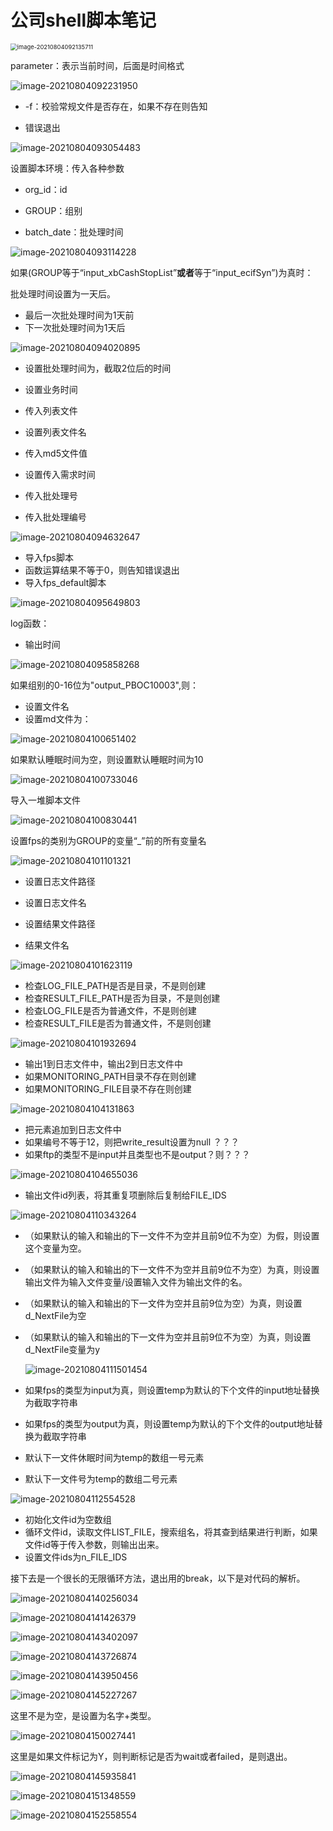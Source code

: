 # 公司shell脚本笔记

<img src="C:\Users\zhusp\AppData\Roaming\Typora\typora-user-images\image-20210804092135711.png" alt="image-20210804092135711" style="zoom:67%;" />

parameter：表示当前时间，后面是时间格式

![image-20210804092231950](C:\Users\zhusp\AppData\Roaming\Typora\typora-user-images\image-20210804092231950.png)

* -f：校验常规文件是否存在，如果不存在则告知

* 错误退出

![image-20210804093054483](C:\Users\zhusp\AppData\Roaming\Typora\typora-user-images\image-20210804093054483.png)

设置脚本环境：传入各种参数

* org_id：id
* GROUP：组别

* batch_date：批处理时间

![image-20210804093114228](C:\Users\zhusp\AppData\Roaming\Typora\typora-user-images\image-20210804093114228.png)

如果(GROUP等于“input_xbCashStopList”**或者**等于“input_ecifSyn”)为真时：

批处理时间设置为一天后。

* 最后一次批处理时间为1天前
* 下一次批处理时间为1天后

![image-20210804094020895](C:\Users\zhusp\AppData\Roaming\Typora\typora-user-images\image-20210804094020895.png)

* 设置批处理时间为，截取2位后的时间

* 设置业务时间

* 传入列表文件

* 设置列表文件名
* 传入md5文件值
* 设置传入需求时间
* 传入批处理号
* 传入批处理编号

![image-20210804094632647](C:\Users\zhusp\AppData\Roaming\Typora\typora-user-images\image-20210804094632647.png)

* 导入fps脚本
* 函数运算结果不等于0，则告知错误退出
* 导入fps_default脚本

![image-20210804095649803](C:\Users\zhusp\AppData\Roaming\Typora\typora-user-images\image-20210804095649803.png)

log函数：

* 输出时间

![image-20210804095858268](C:\Users\zhusp\AppData\Roaming\Typora\typora-user-images\image-20210804095858268.png)

如果组别的0-16位为"output_PBOC10003",则：

* 设置文件名
* 设置md文件为：

![image-20210804100651402](C:\Users\zhusp\AppData\Roaming\Typora\typora-user-images\image-20210804100651402.png)

如果默认睡眠时间为空，则设置默认睡眠时间为10

![image-20210804100733046](C:\Users\zhusp\AppData\Roaming\Typora\typora-user-images\image-20210804100733046.png)

导入一堆脚本文件

![image-20210804100830441](C:\Users\zhusp\AppData\Roaming\Typora\typora-user-images\image-20210804100830441.png)

设置fps的类别为GROUP的变量“_”前的所有变量名

![image-20210804101101321](C:\Users\zhusp\AppData\Roaming\Typora\typora-user-images\image-20210804101101321.png) 

* 设置日志文件路径

* 设置日志文件名
* 设置结果文件路径
* 结果文件名

![image-20210804101623119](C:\Users\zhusp\AppData\Roaming\Typora\typora-user-images\image-20210804101623119.png)

* 检查LOG_FILE_PATH是否是目录，不是则创建
* 检查RESULT_FILE_PATH是否为目录，不是则创建
* 检查LOG_FILE是否为普通文件，不是则创建
* 检查RESULT_FILE是否为普通文件，不是则创建

![image-20210804101932694](C:\Users\zhusp\AppData\Roaming\Typora\typora-user-images\image-20210804101932694.png)

* 输出1到日志文件中，输出2到日志文件中
* 如果MONITORING_PATH目录不存在则创建
* 如果MONITORING_FILE目录不存在则创建

![image-20210804104131863](C:\Users\zhusp\AppData\Roaming\Typora\typora-user-images\image-20210804104131863.png)

* 把元素追加到日志文件中
* 如果编号不等于12，则把write_result设置为null ？？？
* 如果ftp的类型不是input并且类型也不是output？则？？？

![image-20210804104655036](C:\Users\zhusp\AppData\Roaming\Typora\typora-user-images\image-20210804104655036.png)

* 输出文件id列表，将其重复项删除后复制给FILE_IDS

![image-20210804110343264](shell脚本笔记.assets/image-20210804110343264.png)

* （如果默认的输入和输出的下一文件不为空并且前9位不为空）为假，则设置这个变量为空。

* （如果默认的输入和输出的下一文件不为空并且前9位不为空）为真，则设置输出文件为输入文件变量/设置输入文件为输出文件的名。

* （如果默认的输入和输出的下一文件为空并且前9位为空）为真，则设置d_NextFile为空

* （如果默认的输入和输出的下一文件为空并且前9位不为空）为真，则设置d_NextFile变量为y

  ![image-20210804111501454](shell脚本笔记.assets/image-20210804111501454.png)

* 如果fps的类型为input为真，则设置temp为默认的下个文件的input地址替换为截取字符串

* 如果fps的类型为output为真，则设置temp为默认的下个文件的output地址替换为截取字符串

* 默认下一文件休眠时间为temp的数组一号元素

* 默认下一文件号为temp的数组二号元素

![image-20210804112554528](shell脚本笔记.assets/image-20210804112554528.png)

* 初始化文件id为空数组
* 循环文件id，读取文件LIST_FILE，搜索组名，将其查到结果进行判断，如果文件id等于传入参数，则输出出来。
* 设置文件ids为n_FILE_IDS

接下去是一个很长的无限循环方法，退出用的break，以下是对代码的解析。

![image-20210804140256034](shell脚本笔记.assets/image-20210804140256034.png)

![image-20210804141426379](shell脚本笔记.assets/image-20210804141426379.png)

![image-20210804143402097](shell脚本笔记.assets/image-20210804143402097.png)

![image-20210804143726874](shell脚本笔记.assets/image-20210804143726874.png)

![image-20210804143950456](shell脚本笔记.assets/image-20210804143950456.png)

![image-20210804145227267](shell脚本笔记.assets/image-20210804145227267.png)

这里不是为空，是设置为名字+类型。

![image-20210804150027441](shell脚本笔记.assets/image-20210804150027441.png)

这里是如果文件标记为Y，则判断标记是否为wait或者failed，是则退出。

![image-20210804145935841](shell脚本笔记.assets/image-20210804145935841.png)

![image-20210804151348559](shell脚本笔记.assets/image-20210804151348559.png)

![image-20210804152558554](shell脚本笔记.assets/image-20210804152558554.png)

